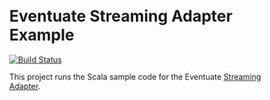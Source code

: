 # Eventuate Streaming Adapter Example

[![Build Status](https://travis-ci.org/mslinn/eventuate.svg?branch=newSerializeDocs)](https://travis-ci.org/mslinn/eventuate)

This project runs the Scala sample code for the Eventuate
[Streaming Adapter](http://rbmhtechnology.github.io/eventuate/adapters/stream.html#event-source). 
